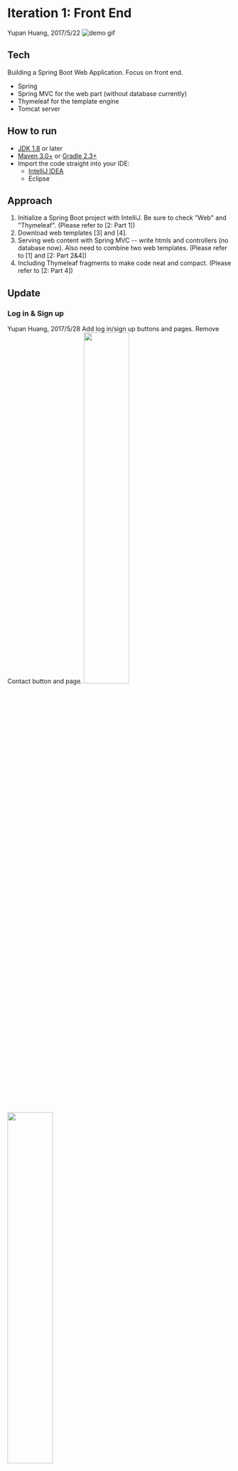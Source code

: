 # Iteration 1: Front End
Yupan Huang, 2017/5/22
![demo gif](https://github.com/HYPJUDY/movie-ticket-and-service-website/blob/master/assets/demo/demo1.gif)

## Tech
Building a Spring Boot Web Application. Focus on front end.
* Spring
* Spring MVC for the web part (without database currently)
* Thymeleaf for the template engine
* Tomcat server

## How to run
* [JDK 1.8](http://www.oracle.com/technetwork/java/javase/downloads/index.html) or later
* [Maven 3.0+](https://maven.apache.org/download.cgi) or [Gradle 2.3+](http://www.gradle.org/downloads)
* Import the code straight into your IDE:
    - [IntelliJ IDEA](https://spring.io/guides/gs/intellij-idea/)
    - Eclipse

## Approach
1. Initialize a Spring Boot project with IntelliJ. Be sure to check "Web" and "Thymeleaf". (Please refer to [2: Part 1])
2. Download web templates [3] and [4].
3. Serving web content with Spring MVC -- write htmls and controllers (no database now). Also need to combine two web templates. (Please refer to [1] and [2: Part 2&4])
4. Including Thymeleaf fragments to make code neat and compact. (Please refer to [2: Part 4])

## Update
### Log in & Sign up
Yupan Huang, 2017/5/28
Add log in/sign up buttons and pages. Remove Contact button and page.
<img src="https://github.com/HYPJUDY/movie-ticket-and-service-website/raw/master/assets/demo/login-demo.jpg" width="45%" />
<img src="https://github.com/HYPJUDY/movie-ticket-and-service-website/raw/master/assets/demo/signup-demo.jpg" width="45%" />


# Iteration 2: Front End
Xipeng Lin, 2017/5/29

## Work
Implement database and authorization of the application.

## What to do before running
* create database named "movie_ticket" in mysql
* create some essential tables with the sql statements in file "mysql_ddl.sql"
* change the password in file "applicationContext.xml" into the one of your mysql root user

## Reference
1. [Serving Web Content with Spring MVC](https://spring.io/guides/gs/serving-web-content/)
2. Tutorial series -- SPRING BOOT WEB APPLICATION: [PART 1 - Spring Initializer](https://springframework.guru/spring-boot-web-application-part-1-spring-initializr/), [PART 2 - Using Thymeleaf](https://springframework.guru/spring-boot-web-application-part-2-using-thymeleaf/), [PART 3 - Spring Data JPA](https://springframework.guru/spring-boot-web-application-part-3-spring-data-jpa/), [PART 4 - Spring MVC](https://springframework.guru/spring-boot-web-application-part-4-spring-mvc/) and [PART 5 - Spring Security](https://springframework.guru/spring-boot-web-application-part-5-spring-security/).
3. [Cinema a Entertainment Category Flat Bootstrap Responsive Web Template](https://w3layouts.com/cinema-a-entertainment-category-flat-bootstrap-responsive-web-template/)
4. [Movie Ticket Booking Widget Flat Responsive Widget Template](https://w3layouts.com/movie-ticket-booking-widget-flat-responsive-widget-template/)
